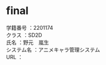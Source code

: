 # final
学籍番号    ：2201174<br>
クラス      ：SD2D<br>
氏名        ：野元　嵐生<br>
システム名  ：アニメキャラ管理システム<br>
URL         ：
